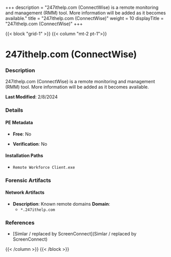 +++
description = "247ithelp.com (ConnectWise) is a remote monitoring and management (RMM) tool. More information will be added as it becomes available."
title = "247ithelp.com (ConnectWise)"
weight = 10
displayTitle = "247ithelp.com (ConnectWise)"
+++


{{< block "grid-1" >}}
{{< column "mt-2 pt-1">}}

# 247ithelp.com (ConnectWise)


### Description

247ithelp.com (ConnectWise) is a remote monitoring and management (RMM) tool. More information will be added as it becomes available.



**Last Modified**: 2/8/2024

### Details


#### PE Metadata


- **Free**: No

- **Verification**: No




#### Installation Paths
- `Remote Workforce Client.exe`

### Forensic Artifacts




#### Network Artifacts

- **Description**: Known remote domains
  **Domain**:
    - `*.247ithelp.com`





### References
- [Simlar / replaced by ScreenConnect](Simlar / replaced by ScreenConnect)



{{< /column >}}
{{< /block >}}
